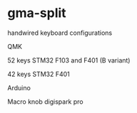 # gma-split
handwired keyboard configurations

QMK

52 keys STM32 F103 and F401 (B variant)

42 keys STM32 F401

Arduino

Macro knob digispark pro
